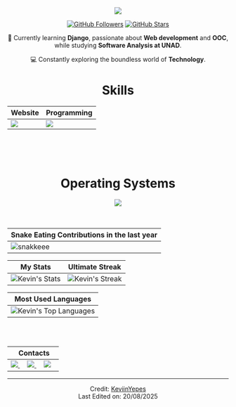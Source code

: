 <div align="center">
<div align="center">
<a href="https://github.com/KeviinYepes">
<img src="https://media.giphy.com/media/v1.Y2lkPTc5MGI3NjExemxtaWIwa2lwZjM4MzV3azEwM215cDFiejRyb2JjYjgzNDN5NHNnMyZlcD12MV9naWZzX3NlYXJjaCZjdD1n/bGgsc5mWoryfgKBx1u/giphy.gif" />
</a>

[![GitHub Followers](https://img.shields.io/github/followers/KeviinYepes?label=Follow&style=social)](https://github.com/KeviinYepes)
[![GitHub Stars](https://img.shields.io/github/stars/KeviinYepes?style=social)](https://github.com/KeviinYepes)
</div>


🌱 Currently learning **Django**, passionate about **Web development** and **OOC**, while studying **Software Analysis at UNAD**.  

💻 Constantly exploring the boundless world of **Technology**.  


<div align="Center">
<h1>Skills</h1>
</div>

<div align="Center">

| Website | Programming |
| ------------- | ------------- |
| <img src="https://skillicons.dev/icons?i=html,css,js,tailwind,bootstrap"/> | <img src="https://skillicons.dev/icons?i=java,py,php,mysql,git,vscode"/> |

</div>

<br>
<br>
<br>

<div align="Center">
<h1>Operating Systems</h1>

<img src="https://skillicons.dev/icons?i=windows,arch,linux,mint,ubuntu"/>

</div>

<br>
<br>

| Snake Eating Contributions in the last year |
| ------------------------------------------|
| ![snakkeee](https://github.com/user-attachments/assets/767354e9-fe1e-4009-b421-2f49388bfda5) | 



<div align="Center">

| My Stats | Ultimate Streak |
| ------------- | ------------- |
| ![Kevin's Stats](https://github-readme-stats.vercel.app/api?username=KeviinYepes&theme=dark&show_icons=true&count_private=true&hide_border=true)  | ![Kevin's Streak](https://github-readme-streak-stats.herokuapp.com/?user=KeviinYepes&theme=dark&hide_border=true) |

| Most Used Languages |
| ----------|
| ![Kevin's Top Languages](https://github-readme-stats.vercel.app/api/top-langs/?username=KeviinYepes&theme=dark&show_icons=true&hide_border=true&layout=compact) |


</div>

<br>
<br>

<div align="Center">

|‎ ‎ ‎ ‎ Contacts‎ ‎ ‎ ‎ |
| ----------|
| <a href="mailto:keyv2412@gmail.com"> <img src="https://skillicons.dev/icons?i=gmail"/> </a> ‎ ‎ ‎ ‎  <a href="https://www.instagram.com/belongxhx/" target="_blank"> <img src="https://skillicons.dev/icons?i=instagram"/> </a> ‎ ‎ ‎ ‎  <a href="https://www.linkedin.com/in/kevin-estiven-yepes-villareal-93999b285/" target="_blank"> <img src="https://skillicons.dev/icons?i=linkedin"/> </a> |

</div>

------

Credit: [KeviinYepes](https://github.com/KeviinYepes)  
Last Edited on: 20/08/2025  
